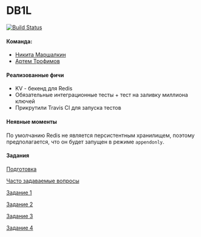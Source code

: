# DB1L

[![Build Status](https://travis-ci.org/DB1L/csc-bdse.svg?branch=csc-bdse-task1)](https://travis-ci.org/DB1L/csc-bdse)

#### Команда:

- [Никита Маршалкин](https://compscicenter.ru/users/878/)
- [Артем Трофимов](https://compscicenter.ru/users/1814/)

#### Реализованные фичи

 - KV - бекенд для Redis
 - Обязательные интеграционные тесты + тест на заливку миллиона ключей
 - Прикрутили Travis CI для запуска тестов
 
 #### Неявные моменты
 
 По умолчанию Redis не является персистентным хранилищем, поэтому предполагается, что он будет запущен в режиме `appendonly`.

 
#### Задания
[Подготовка](INSTALL.md)

[Часто задаваемые вопросы](FAQ.md)

[Задание 1](TASK1.md)

[Задание 2](TASK2.md)

[Задание 3](TASK3.md)

[Задание 4](TASK4.md)

